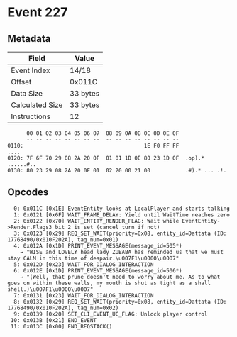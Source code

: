 # Event 227

## Metadata

| Field           | Value    |
|-----------------|----------|
| Event Index     | 14/18    |
| Offset          | 0x011C   |
| Data Size       | 33 bytes |
| Calculated Size | 33 bytes |
| Instructions    | 12       |

```
      00 01 02 03 04 05 06 07  08 09 0A 0B 0C 0D 0E 0F
      -- -- -- -- -- -- -- --  -- -- -- -- -- -- -- --
0110:                                      1E F0 FF FF              ....
0120: 7F 6F 70 29 08 2A 20 0F  01 01 1D 0E 80 23 1D 0F  .op).* ......#..
0130: 80 23 29 08 2A 20 0F 01  02 20 00 21 00           .#).* ... .!.   
```

## Opcodes

```
  0: 0x011C [0x1E] EventEntity looks at LocalPlayer and starts talking
  1: 0x0121 [0x6F] WAIT_FRAME_DELAY: Yield until WaitTime reaches zero
  2: 0x0122 [0x70] WAIT_ENTITY_RENDER_FLAG: Wait while EventEntity->Render.Flags3 bit 2 is set (cancel turn if not)
  3: 0x0123 [0x29] REQ_SET_WAIT(priority=0x08, entity_id=Dattata (ID: 17768490/0x010F202A), tag_num=0x01)
  4: 0x012A [0x1D] PRINT_EVENT_MESSAGE(message_id=505*)
    → "WISE and LOVELY head lady ZUBABA has reminded us that we must stay CALM in this time of despair.\u007F1\u0000\u0007"
  5: 0x012D [0x23] WAIT_FOR_DIALOG_INTERACTION
  6: 0x012E [0x1D] PRINT_EVENT_MESSAGE(message_id=506*)
    → "(Well, that prune doesn't need to worry about me. As to what goes on within these walls, my mouth is shut as tight as a shall shell.)\u007F1\u0000\u0007"
  7: 0x0131 [0x23] WAIT_FOR_DIALOG_INTERACTION
  8: 0x0132 [0x29] REQ_SET_WAIT(priority=0x08, entity_id=Dattata (ID: 17768490/0x010F202A), tag_num=0x02)
  9: 0x0139 [0x20] SET_CLI_EVENT_UC_FLAG: Unlock player control
 10: 0x013B [0x21] END_EVENT
 11: 0x013C [0x00] END_REQSTACK()
```

